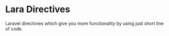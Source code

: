# Lara Directives 
Laravel directivies which give you more functionality by using just short line of code.
